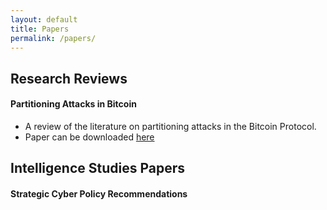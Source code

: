 ```yaml
---
layout: default
title: Papers
permalink: /papers/
---
```


## Research Reviews

#### Partitioning Attacks in Bitcoin
- A review of the literature on partitioning attacks in the Bitcoin Protocol.
- Paper can be downloaded [here](https://github.com/tfrank0651/tfrank0651.github.io/blob/3799ebbed888d7f5d70e9047b2efd38a72264cce/papers/An%20Analysis%20of%20Studies%20on%20Partitioning%20Attacks%20in%20Bitcoin%20and%20Proposed%20Countermeasures.pdf)

## Intelligence Studies Papers

#### Strategic Cyber Policy Recommendations
